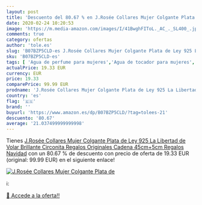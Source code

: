 ```yaml
---
layout: post
title: 'Descuento del 80.67 % en J.Rosée Collares Mujer Colgante Plata de'
date: 2020-02-24 10:20:53
image: 'https://m.media-amazon.com/images/I/41BwghFIToL._AC_._SL400_.jpg'
comments: true
category: ofertas
author: 'tole.es'
slug: 'B07BZP5CLD-es J.Rosée Collares Mujer Colgante Plata de Ley 925 La...'
sku: 'B07BZP5CLD-es'
tags: [ 'Agua de perfume para mujeres','Agua de tocador para mujeres','Almacenaje de adornos festivos','Almacenamiento y organización','Belleza','Fragancias para mujeres','Hogar y cocina','Juguetes','Juguetes electrónicos','Juguetes y juegos','Perfumes y fragancias','Productos para el cuidado de la piel','Sets y juegos para el cuidado de la piel','Videojuegos para niños','de','ley','navidad','plata', ]
actualPrice: 19.33 EUR
currency: EUR
price: 19.33
comparePrice: 99.99 EUR
prodname: 'J.Rosée Collares Mujer Colgante Plata de Ley 925 La Libertad de Volar Brillante Circonita Regalos Originales Cadena 45cm+5cm  Regalos Navidad'
country: 'es'
flag: '🇪🇸'
brand: ''
buyurl: 'https://www.amazon.es/dp/B07BZP5CLD/?tag=tolees-21'
descuento: '80.67'
average: '21.037499999999998'
---
```


Tienes [J.Rosée Collares Mujer Colgante Plata de Ley 925 La Libertad de Volar Brillante Circonita Regalos Originales Cadena 45cm+5cm  Regalos Navidad](https://www.amazon.es/dp/B07BZP5CLD/?tag=tolees-21) con un 80.67 % de descuento con precio de oferta de 19.33 EUR (original: 99.99 EUR) en el siguiente enlace!

[![J.Rosée Collares Mujer Colgante Plata de](https://m.media-amazon.com/images/I/41BwghFIToL._AC_._SL400_.jpg)](https://www.amazon.es/dp/B07BZP5CLD/?tag=tolees-21)

ℹ️:


[🛒 Accede a la oferta!!](https://www.amazon.es/dp/B07BZP5CLD/?tag=tolees-21)
